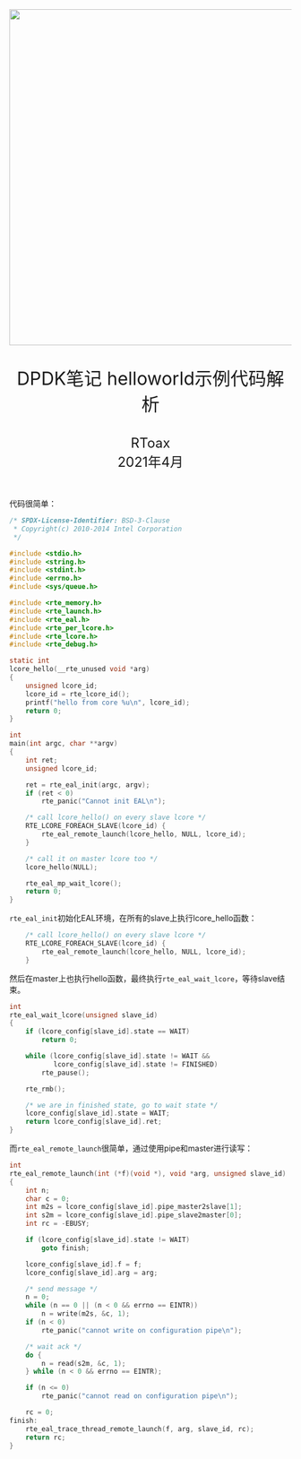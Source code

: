<div align=center>
	<img src="_v_images/20200910110325796_584.png" width="600"> 
</div>
<br/>
<br/>

<center><font size='6'>DPDK笔记 helloworld示例代码解析</font></center>
<br/>
<br/>
<center><font size='5'>RToax</font></center>
<center><font size='5'>2021年4月</font></center>
<br/>
<br/>


代码很简单：
```c
/* SPDX-License-Identifier: BSD-3-Clause
 * Copyright(c) 2010-2014 Intel Corporation
 */

#include <stdio.h>
#include <string.h>
#include <stdint.h>
#include <errno.h>
#include <sys/queue.h>

#include <rte_memory.h>
#include <rte_launch.h>
#include <rte_eal.h>
#include <rte_per_lcore.h>
#include <rte_lcore.h>
#include <rte_debug.h>

static int
lcore_hello(__rte_unused void *arg)
{
	unsigned lcore_id;
	lcore_id = rte_lcore_id();
	printf("hello from core %u\n", lcore_id);
	return 0;
}

int
main(int argc, char **argv)
{
	int ret;
	unsigned lcore_id;

	ret = rte_eal_init(argc, argv);
	if (ret < 0)
		rte_panic("Cannot init EAL\n");

	/* call lcore_hello() on every slave lcore */
	RTE_LCORE_FOREACH_SLAVE(lcore_id) {
		rte_eal_remote_launch(lcore_hello, NULL, lcore_id);
	}

	/* call it on master lcore too */
	lcore_hello(NULL);

	rte_eal_mp_wait_lcore();
	return 0;
}
```
`rte_eal_init`初始化EAL环境，在所有的slave上执行lcore_hello函数：
```c
	/* call lcore_hello() on every slave lcore */
	RTE_LCORE_FOREACH_SLAVE(lcore_id) {
		rte_eal_remote_launch(lcore_hello, NULL, lcore_id);
	}
```

然后在master上也执行hello函数，最终执行`rte_eal_wait_lcore`，等待slave结束。

```c
int
rte_eal_wait_lcore(unsigned slave_id)
{
	if (lcore_config[slave_id].state == WAIT)
		return 0;

	while (lcore_config[slave_id].state != WAIT &&
	       lcore_config[slave_id].state != FINISHED)
		rte_pause();

	rte_rmb();

	/* we are in finished state, go to wait state */
	lcore_config[slave_id].state = WAIT;
	return lcore_config[slave_id].ret;
}
```

而`rte_eal_remote_launch`很简单，通过使用pipe和master进行读写：

```c
int
rte_eal_remote_launch(int (*f)(void *), void *arg, unsigned slave_id)
{
	int n;
	char c = 0;
	int m2s = lcore_config[slave_id].pipe_master2slave[1];
	int s2m = lcore_config[slave_id].pipe_slave2master[0];
	int rc = -EBUSY;

	if (lcore_config[slave_id].state != WAIT)
		goto finish;

	lcore_config[slave_id].f = f;
	lcore_config[slave_id].arg = arg;

	/* send message */
	n = 0;
	while (n == 0 || (n < 0 && errno == EINTR))
		n = write(m2s, &c, 1);
	if (n < 0)
		rte_panic("cannot write on configuration pipe\n");

	/* wait ack */
	do {
		n = read(s2m, &c, 1);   
	} while (n < 0 && errno == EINTR);

	if (n <= 0)
		rte_panic("cannot read on configuration pipe\n");

	rc = 0;
finish:
	rte_eal_trace_thread_remote_launch(f, arg, slave_id, rc);
	return rc;
}
```




















